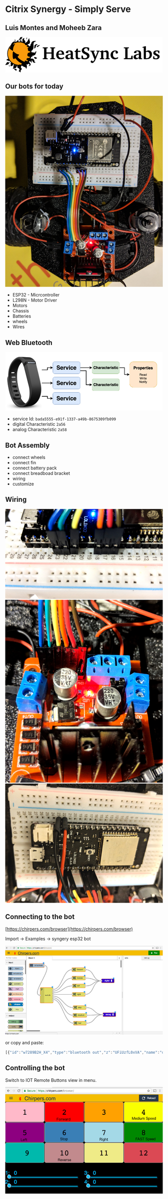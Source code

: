 # Citrix Synergy  - Simply Serve

## Luis Montes and Moheeb Zara

![HeatSync Labs](HeatsyncLabs_logo.png)

## Our bots for today

![bot](bot.jpg)

* ESP32 - Micrcontroller
* L298N - Motor Driver
* Motors
* Chassis
* Batteries
* wheels
* Wires

## Web Bluetooth

![screenshot](BLE_diagram.png)

* service Id: `bada5555-e91f-1337-a49b-8675309fb099`
* digital Characteristic `2a56`
* analog Characteristic `2a58`


## Bot Assembly

* connect wheels
* connect fin
* connect battery pack
* connect breadboad bracket
* wiring
* customize


## Wiring

![pins](pins.jpg)
![driver](driver.jpg)
![power](power.jpg)





## Connecting to the bot

[https://chirpers.com/browser](https://chirpers.com/browser)

Import -> Examples -> syngery esp32 bot

![chirpers](chirpers.jpg)

or copy and paste:

```javascript
[{"id":"w7289B2H_X4","type":"bluetooth out","z":"UFiUzfL0xVA","name":"digital","characteristicId":"2a56","bleServiceId":"bada5555-e91f-1337-a49b-8675309fb099","x":636,"y":157,"wires":[]},{"id":"IMIdfb8ZRDc","type":"bluetooth out","z":"UFiUzfL0xVA","name":"analog","characteristicId":"2a58","bleServiceId":"bada5555-e91f-1337-a49b-8675309fb099","x":648,"y":421,"wires":[]},{"id":"XLiyeeZNfHg","type":"iot buttons","z":"UFiUzfL0xVA","x":79.5,"y":38,"wires":[["ZpGYRy-6SjU"]]},{"id":"ZpGYRy-6SjU","type":"switch","z":"UFiUzfL0xVA","name":"","property":"payload","propertyType":"msg","rules":[{"t":"eq","v":"2","vt":"num"},{"t":"eq","v":"10","vt":"num"},{"t":"eq","v":"5","vt":"num"},{"t":"eq","v":"7","vt":"num"},{"t":"eq","v":"6","vt":"num"},{"t":"eq","v":"4","vt":"num"},{"t":"eq","v":"8","vt":"num"},{"t":"eq","v":"1","vt":"str"}],"checkall":"true","outputs":8,"x":157,"y":270,"wires":[["3G19J9pm8kg"],["Vy_DQgVO6Tg"],["ABJ-PXjp8L8"],["s1Vjl8NOHVM"],["in0eScdUR_o"],["m3dKjykASr8"],["tVJtHjltcWw"],[]]},{"id":"in0eScdUR_o","type":"change","z":"UFiUzfL0xVA","name":"stop","rules":[{"t":"set","p":"payload","pt":"msg","to":"[19,0,0,4,0,0]","tot":"json"}],"action":"","property":"","from":"","to":"","reg":false,"x":415,"y":366,"wires":[["IMIdfb8ZRDc"]]},{"id":"m3dKjykASr8","type":"change","z":"UFiUzfL0xVA","name":"medium","rules":[{"t":"set","p":"payload","pt":"msg","to":"[19,200,0,4,200,0]","tot":"json"}],"action":"","property":"","from":"","to":"","reg":false,"x":417,"y":426,"wires":[["IMIdfb8ZRDc"]]},{"id":"tVJtHjltcWw","type":"change","z":"UFiUzfL0xVA","name":"fast","rules":[{"t":"set","p":"payload","pt":"msg","to":"[19,255,255,4,255,255]","tot":"json"}],"action":"","property":"","from":"","to":"","reg":false,"x":417,"y":488,"wires":[["IMIdfb8ZRDc"]]},{"id":"3G19J9pm8kg","type":"change","z":"UFiUzfL0xVA","name":"forward","rules":[{"t":"set","p":"payload","pt":"msg","to":"[23,1,18,0,17,1,16,0]","tot":"json"}],"action":"","property":"","from":"","to":"","reg":false,"x":408,"y":70,"wires":[["w7289B2H_X4"]]},{"id":"Vy_DQgVO6Tg","type":"change","z":"UFiUzfL0xVA","name":"reverse","rules":[{"t":"set","p":"payload","pt":"msg","to":"[23,0,18,1,17,0,16,1]","tot":"json"}],"action":"","property":"","from":"","to":"","reg":false,"x":408,"y":136,"wires":[["w7289B2H_X4"]]},{"id":"ABJ-PXjp8L8","type":"change","z":"UFiUzfL0xVA","name":"left","rules":[{"t":"set","p":"payload","pt":"msg","to":"[23,1,18,0,17,0,16,1]","tot":"json"}],"action":"","property":"","from":"","to":"","reg":false,"x":409,"y":197,"wires":[["w7289B2H_X4"]]},{"id":"s1Vjl8NOHVM","type":"change","z":"UFiUzfL0xVA","name":"right","rules":[{"t":"set","p":"payload","pt":"msg","to":"[17,1,16,0,23,0,18,1]","tot":"json"}],"action":"","property":"","from":"","to":"","reg":false,"x":408,"y":263,"wires":[["w7289B2H_X4"]]}]
```

## Controlling the bot

Switch to IOT Remote Buttons view in menu.

![controls](controls.jpg)
